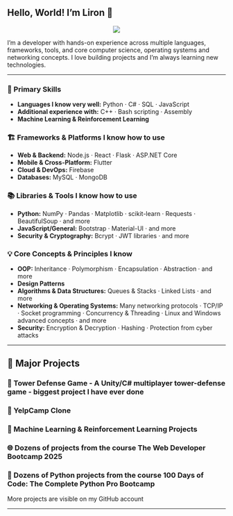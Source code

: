 ## Hello, World! I’m Liron 👋

<p align="center">
<img src="https://skillicons.dev/icons?i=python,csharp,sql,javascript,html,css,cpp,bash,asm,nodejs,react,flask,aspnet,flutter,vite,firebase,linux,windows,mysql,mongodb,numpy,pandas,matplotlib,sklearn,requests,beautifulsoup,bootstrap,materialui,bcrypt,jwt" />
</p>

I’m a developer with hands-on experience across multiple languages, frameworks, tools, and core computer science, operating systems and networking concepts. I love building projects and I’m always learning new technologies.

---

### 🔧 Primary Skills
- **Languages I know very well:** Python · C# · SQL · JavaScript
- **Additional experience with:** C++ · Bash scripting · Assembly  
- **Machine Learning & Reinforcement Learning**

### 🏗️ Frameworks & Platforms I know how to use
- **Web & Backend:** Node.js · React · Flask · ASP.NET Core  
- **Mobile & Cross-Platform:** Flutter  
- **Cloud & DevOps:** Firebase  
- **Databases:** MySQL · MongoDB

### 📚 Libraries & Tools I know how to use
- **Python:** NumPy · Pandas · Matplotlib · scikit-learn · Requests · BeautifulSoup · and more  
- **JavaScript/General:** Bootstrap · Material-UI · and more  
- **Security & Cryptography:** Bcrypt · JWT libraries · and more  

### 💡 Core Concepts & Principles I know
- **OOP:** Inheritance · Polymorphism · Encapsulation · Abstraction · and more  
- **Design Patterns**  
- **Algorithms & Data Structures:** Queues & Stacks · Linked Lists · and more  
- **Networking & Operating Systems:** Many networking protocols · TCP/IP · Socket programming · Concurrency & Threading · Linux and Windows advanced concepts · and more  
- **Security:** Encryption & Decryption · Hashing · Protection from cyber attacks  

---

## 🚀 Major Projects

### 🎯 Tower Defense Game - A Unity/C# multiplayer tower-defense game - biggest project I have ever done  

### 🌄 YelpCamp Clone  

### 🤖 Machine Learning & Reinforcement Learning Projects  

### 🌐 Dozens of projects from the course The Web Developer Bootcamp 2025  

### 🐍 Dozens of Python projects from the course 100 Days of Code: The Complete Python Pro Bootcamp  

More projects are visible on my GitHub account

---
